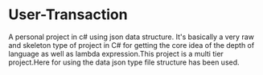 # User-Transaction
A personal project in c# using json data structure. 
It's basically a very raw and skeleton type of project in C# for getting the core idea of the depth of language as well as lambda
expression.This project is a multi tier project.Here for using the data json type file structure has been used.

